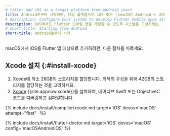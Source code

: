 ```yaml
---
# title: Add iOS as a target platform from Android start
title: Android로부터 시작하여, 대상 플랫폼으로 iOS 추가 ([macOS] Android + iOS)
# description: Configure your system to develop Flutter mobile apps also on iOS.
description: iOS에서도 Flutter 모바일 앱을 개발할 수 있도록 시스템을 구성하세요.
# short-title: Starting from Android
short-title: Android로부터 시작
---
```


macOS에서 iOS를 Flutter 앱 대상으로 추가하려면, 다음 절차를 따르세요.

## Xcode 설치 {:#install-xcode}

1. Xcode에 최소 26GB의 스토리지를 할당합니다.
   최적의 구성을 위해 42GB의 스토리지를 할당하는 것을 고려하세요.
1. [Xcode][] {{site.appnow.xcode}}를 설치하여, 
   네이티브 Swift 또는 ObjectiveC 코드를 디버깅하고 컴파일합니다.

{% include docs/install/compiler/xcode.md target='iOS' devos='macOS' attempt="first" -%}

{% include docs/install/flutter-doctor.md target='iOS' devos='macOS' config='macOSAndroidiOS' %}

[Xcode]: {{site.apple-dev}}/xcode/
